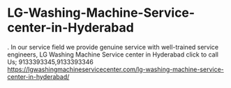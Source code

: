 # LG-Washing-Machine-Service-center-in-Hyderabad
. In our service field we provide genuine service with well-trained service engineers, LG Washing Machine Service center in Hyderabad click to call Us; 9133393345,9133393346 https://lgwashingmachineservicecenter.com/lg-washing-machine-service-center-in-hyderabad/
